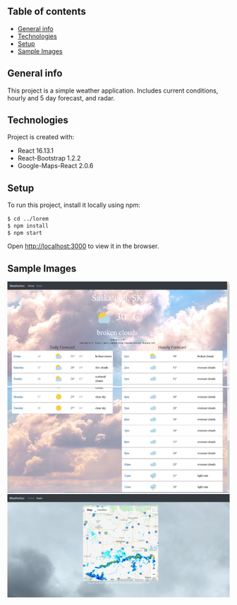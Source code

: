 ## Table of contents
* [General info](#general-info)
* [Technologies](#technologies)
* [Setup](#setup)
* [Sample Images](#sample-images)

## General info
This project is a simple weather application. Includes current conditions, hourly and 5 day forecast, and radar.
	
## Technologies
Project is created with:
* React 16.13.1
* React-Bootstrap 1.2.2
* Google-Maps-React 2.0.6
	
## Setup
To run this project, install it locally using npm:

```
$ cd ../lorem
$ npm install
$ npm start
```

Open [http://localhost:3000](http://localhost:3000) to view it in the browser.

## Sample Images

![Home1](src/Images/HomeSample1.png)
![Home2](src/Images/HomeSample2.png)
![Radar1](src/Images/RadarSample1.gif)

